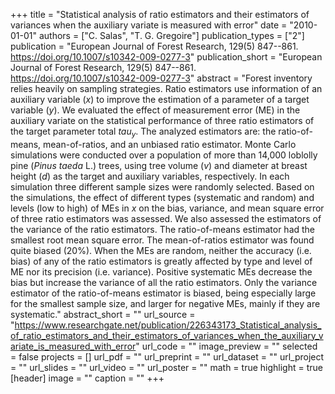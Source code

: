 +++
title = "Statistical analysis of ratio estimators  and their estimators of variances when the auxiliary variate  is measured with error"
date = "2010-01-01"
authors = ["C. Salas", "T. G. Gregoire"]
publication_types = ["2"]
publication = "European Journal of Forest Research, 129(5)  847--861. https://doi.org/10.1007/s10342-009-0277-3"
publication_short = "European Journal of Forest Research, 129(5)  847--861. https://doi.org/10.1007/s10342-009-0277-3"
abstract = "Forest inventory relies heavily on sampling strategies. Ratio estimators use information of an auxiliary variable ($x$) to improve the estimation of a parameter of a target variable ($y$). We evaluated the effect of measurement error (ME) in the auxiliary variate on the statistical performance of three ratio estimators of the target parameter total $tau_{y}$. The analyzed estimators are: the ratio-of-means, mean-of-ratios, and an unbiased ratio estimator. Monte Carlo simulations were conducted over a population of more than 14,000 loblolly pine ($Pinus$ $taeda$ L.) trees, using tree volume ($v$) and diameter at breast height ($d$) as the target and auxiliary variables, respectively. In each simulation three different sample sizes were randomly selected. Based on the simulations, the effect of different types (systematic and random) and levels (low to high) of MEs in $x$ on the bias, variance, and mean square error of three ratio estimators was assessed. We also assessed the estimators of the variance of the ratio estimators. The ratio-of-means estimator had the smallest root mean square error. The mean-of-ratios estimator was found quite biased (20%).  When the MEs are random, neither the accuracy (i.e. bias) of any of the ratio estimators is greatly affected by type and level of ME nor its precision (i.e. variance). Positive systematic MEs decrease the bias but increase the variance of all the ratio estimators. Only the variance estimator of the ratio-of-means estimator is biased, being especially large for the smallest sample size, and larger for negative MEs, mainly if they are systematic."
abstract_short = ""
url_source = "https://www.researchgate.net/publication/226343173_Statistical_analysis_of_ratio_estimators_and_their_estimators_of_variances_when_the_auxiliary_variate_is_measured_with_error"
url_code = ""
image_preview = ""
selected = false
projects = []
url_pdf = ""
url_preprint = ""
url_dataset = ""
url_project = ""
url_slides = ""
url_video = ""
url_poster = ""
math = true
highlight = true
[header]
image = ""
caption = ""
+++
